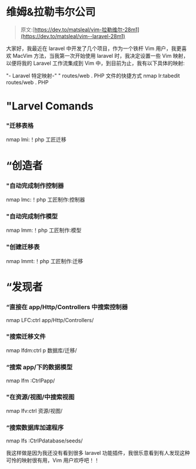 # 维姆&拉勒韦尔公司

> 原文:[https://dev.to/matsleal/vim-拉勒维尔-28m1](https://dev.to/matsleal/vim--laravel-28m1)

大家好，我最近在 laravel 中开发了几个项目，作为一个铁杆 Vim 用户，我更喜欢 MacVim 方法，当我第一次开始使用 laravel 时，我决定设置一些 Vim 映射，以便将我的 Laravel 工作流集成到 Vim 中，到目前为止，我有以下具体的映射:

"- Laravel 特定映射-"
" routes/web . PHP 文件的快捷方式
nmap lr:tabedit routes/web . PHP

# "Larvel Comands

### "迁移表格

nmap lmi:！php 工匠迁移

# “创造者

### "自动完成制作控制器

nmap lmc:！php 工匠制作:控制器

### "自动完成制作模型

nmap lmm:！php 工匠制作:模型

### "创建迁移表

nmap lmmt:！php 工匠制作:迁移

# “发现者

### “直接在 app/Http/Controllers 中搜索控制器

nmap LFC:ctrl app/Http/Controllers/

### "搜索迁移文件

nmap lfdm:ctrl p 数据库/迁移/

### “搜索 app/下的数据模型

nmap lfm :CtrlPapp/

### "在资源/视图/中搜索视图

nmap lfv:ctrl 资源/视图/

### “搜索数据库加速程序

nmap lfs :CtrlPdatabase/seeds/

我这样做是因为我还没有看到很多 laravel 功能插件，我很乐意看到有人发现这种可怜的映射很有用，Vim 用户欢呼吧！！